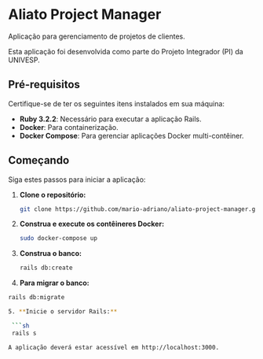 # Aliato Project Manager

Aplicação para gerenciamento de projetos de clientes.

Esta aplicação foi desenvolvida como parte do Projeto Integrador (PI) da UNIVESP.

## Pré-requisitos

Certifique-se de ter os seguintes itens instalados em sua máquina:

- **Ruby 3.2.2**: Necessário para executar a aplicação Rails.
- **Docker**: Para containerização.
- **Docker Compose**: Para gerenciar aplicações Docker multi-contêiner.

## Começando

Siga estes passos para iniciar a aplicação:

1. **Clone o repositório:**

   ```sh
   git clone https://github.com/mario-adriano/aliato-project-manager.git

2. **Construa e execute os contêineres Docker:**

   ```sh
   sudo docker-compose up

3. **Construa o banco:**

   ```sh
   rails db:create

4. **Para migrar o banco:**
  ```sh
  rails db:migrate

5. **Inicie o servidor Rails:**

   ```sh
   rails s

A aplicação deverá estar acessível em http://localhost:3000.
